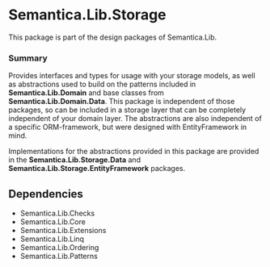 # Semantica.Lib.Storage
This package is part of the design packages of Semantica.Lib.

### Summary

Provides interfaces and types for usage with your storage models, as well as abstractions used to build on the 
patterns included in **Semantica.Lib.Domain** and base classes from **Semantica.Lib.Domain.Data**. This package is independent 
of those packages, so can be included in a storage layer that can be completely independent of your domain layer. 
The abstractions are also independent of a specific ORM-framework, but were designed with EntityFramework in mind.

Implementations for the abstractions provided in this package are provided in the **Semantica.Lib.Storage.Data** and
**Semantica.Lib.Storage.EntityFramework** packages.

## Dependencies

- Semantica.Lib.Checks
- Semantica.Lib.Core
- Semantica.Lib.Extensions
- Semantica.Lib.Linq
- Semantica.Lib.Ordering
- Semantica.Lib.Patterns
